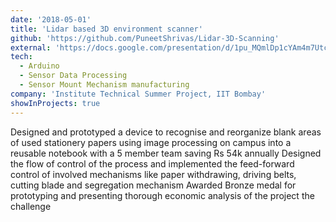 ```yaml
---
date: '2018-05-01'
title: 'Lidar based 3D environment scanner'
github: 'https://github.com/PuneetShrivas/Lidar-3D-Scanning'
external: 'https://docs.google.com/presentation/d/1pu_MQmlDp1cYAm4m7UtcO2asw1lypkQ4cm-kF8P-6NQ/edit?usp=sharing'
tech:
  - Arduino
  - Sensor Data Processing
  - Sensor Mount Mechanism manufacturing 
company: 'Institute Technical Summer Project, IIT Bombay'
showInProjects: true
---
```


Designed and prototyped a device to recognise and reorganize blank areas of used stationery papers using image processing on campus into a reusable notebook with a 5 member team saving Rs 54k annually
Designed the flow of control of the process and implemented the feed-forward control of involved mechanisms like paper withdrawing, driving belts, cutting blade and segregation mechanism
Awarded Bronze medal for prototyping and presenting thorough economic analysis of the project the challenge

